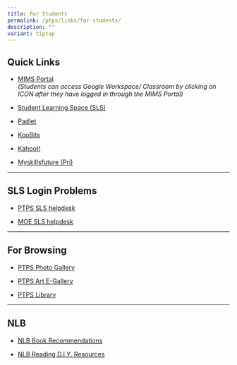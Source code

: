 ```yaml
---
title: For Students
permalink: /ptps/links/for-students/
description: ""
variant: tiptap
---
```

<h2>Quick Links</h2>
<ul data-tight="true" class="tight">
<li>
<p><a href="https://idp.mims.moe.gov.sg/" rel="noopener noreferrer nofollow" target="_blank">MIMS Portal</a>
<br><em>(Students can access Google Workspace/ Classroom by clicking on ICON after they have logged in through the MIMS Portal)</em>
</p>
</li>
<li>
<p><a href="https://vle.learning.moe.edu.sg/login" rel="noopener noreferrer nofollow" target="_blank">Student Learning Space (SLS)</a>
</p>
</li>
<li>
<p><a href="https://padlet.com/" rel="noopener noreferrer nofollow" target="_blank">Padlet</a>
</p>
</li>
<li>
<p><a href="https://member.koobits.com/" rel="noopener noreferrer nofollow" target="_blank">KooBits</a>
</p>
</li>
<li>
<p><a href="https://kahoot.it/" rel="noopener noreferrer nofollow" target="_blank">Kahoot!</a>
</p>
</li>
<li>
<p><a href="https://www.myskillsfuture.gov.sg/content/student/en/primary.html" rel="noopener noreferrer nofollow" target="_blank">Myskillsfuture (Pri)</a>
</p>
</li>
</ul>
<hr>
<h2>SLS Login Problems</h2>
<ul data-tight="true" class="tight">
<li>
<p><a href="https://go.gov.sg/slsptps" rel="noopener noreferrer nofollow" target="_blank">PTPS SLS helpdesk</a>
</p>
</li>
<li>
<p><a href="https://www.learning.moe.edu.sg/login-troubleshooting/get-help/contact-sls-helpdesk/" rel="noopener noreferrer nofollow" target="_blank">MOE SLS helpdesk</a>
</p>
</li>
</ul>
<hr>
<h2>For Browsing</h2>
<ul data-tight="true" class="tight">
<li>
<p><a href="https://www.peitongpri.moe.edu.sg/our-gallery/photo-gallery/" rel="noopener noreferrer nofollow" target="_blank">PTPS Photo Gallery</a>
</p>
</li>
<li>
<p><a href="https://sites.google.com/moe.edu.sg/ptpsart" rel="noopener noreferrer nofollow" target="_blank">PTPS Art E-Gallery</a>
</p>
</li>
<li>
<p><a href="https://schoolibrary.moe.edu.sg/peitongpri" rel="noopener noreferrer nofollow" target="_blank">PTPS Library</a>
</p>
</li>
</ul>
<hr>
<h2>NLB</h2>
<ul data-tight="true" class="tight">
<li>
<p><a href="https://childrenandteens.nlb.gov.sg/book-recommendations/recommend-primary/" rel="noopener noreferrer nofollow" target="_blank">NLB Book Recommendations</a>
</p>
</li>
<li>
<p><a href="https://childrenandteens.nlb.gov.sg/diy-resources/primary/primary-main/" rel="noopener noreferrer nofollow" target="_blank">NLB Reading D.I.Y. Resources</a>
</p>
</li>
</ul>
<p></p>